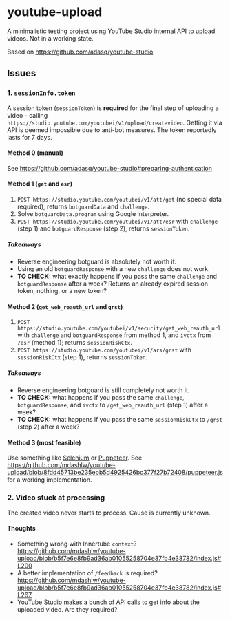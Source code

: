 # youtube-upload

A minimalistic testing project using YouTube Studio internal API to upload videos. Not in a working state.

Based on https://github.com/adasq/youtube-studio

## Issues

### 1. `sessionInfo.token`

A session token (`sessionToken`) is **required** for the final step of uploading a video - calling `https://studio.youtube.com/youtubei/v1/upload/createvideo`. Getting it via API is deemed impossible due to anti-bot measures. The token reportedly lasts for 7 days.

#### Method 0 (manual)

See https://github.com/adasq/youtube-studio#preparing-authentication

#### Method 1 (`get` and `esr`)

1. `POST https://studio.youtube.com/youtubei/v1/att/get` (no special data required), returns `botguardData` and `challenge`.
2. Solve `botguardData.program` using Google interpreter.
3. `POST https://studio.youtube.com/youtubei/v1/att/esr` with `challenge` (step 1) and `botguardResponse` (step 2), returns `sessionToken`.

##### Takeaways

- Reverse engineering botguard is absolutely not worth it.
- Using an old `botguardResponse` with a new `challenge` does not work.
- **TO CHECK:** what exactly happens if you pass the same `challenge` and `botguardResponse` after a week? Returns an already expired session token, nothing, or a new token?

#### Method 2 (`get_web_reauth_url` and `grst`)

1. `POST https://studio.youtube.com/youtubei/v1/security/get_web_reauth_url` with `challenge` and `botguardResponse` from method 1, and `ivctx` from `/esr` (method 1); returns `sessionRiskCtx`.
2. `POST https://studio.youtube.com/youtubei/v1/ars/grst` with `sessionRiskCtx` (step 1), returns `sessionToken`.

##### Takeaways

- Reverse engineering botguard is still completely not worth it.
- **TO CHECK:** what happens if you pass the same `challenge`, `botguardResponse`, and `ivctx` to `/get_web_reauth_url` (step 1) after a week?
- **TO CHECK:** what happens if you pass the same `sessionRiskCtx` to `/grst` (step 2) after a week?

#### Method 3 (most feasible)

Use something like [Selenium](https://www.npmjs.com/package/selenium-webdriver) or [Puppeteer](https://www.npmjs.com/package/puppeteer). See https://github.com/mdashlw/youtube-upload/blob/8fdd45713be235ebb5d4925426bc377f27b72408/puppeteer.js for a working implementation.

### 2. Video stuck at processing

The created video never starts to process. Cause is currently unknown.

#### Thoughts

- Something wrong with Innertube `context`? https://github.com/mdashlw/youtube-upload/blob/b5f7e6e8fb9ad36ab01055258704e37fb4e38782/index.js#L200
- A better implementation of `/feedback` is required? https://github.com/mdashlw/youtube-upload/blob/b5f7e6e8fb9ad36ab01055258704e37fb4e38782/index.js#L267
- YouTube Studio makes a bunch of API calls to get info about the uploaded video. Are they required?
